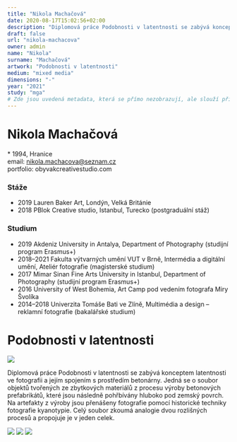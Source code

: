 ```yaml
---
title: "Nikola Machačová"
date: 2020-08-17T15:02:56+02:00
description: "Diplomová práce Podobnosti v latentnosti se zabývá konceptem latentnosti ve fotografii a jejím spojením s prostředím betonárny."
draft: false
url: "nikola-machacova"
owner: admin
name: "Nikola"
surname: "Machačová"
artwork: "Podobnosti v latentnosti"
medium: "mixed media"
dimensions: "-"
year: "2021"
study: "mga"
# Zde jsou uvedená metadata, která se přímo nezobrazují, ale slouží při generování webu - tagů pro Facebook a Twitter, atd.
---
```

# Nikola Machačová
\* 1994, Hranice  
email: nikola.machacova@seznam.cz  
portfolio: obyvakcreativestudio.com

### Stáže
* 2019 Lauren Baker Art, Londýn, Velká Británie
* 2018 PBlok Creative studio, Istanbul, Turecko (postgraduální stáž)

### Studium
* 2019 Akdeniz University in Antalya, Department of Photography (studijní program Erasmus+)
* 2018–2021 Fakulta výtvarných umění VUT v Brně, Intermédia a digitální umění, Ateliér fotografie (magisterské studium)
* 2017 Mimar Sinan Fine Arts University in Istanbul, Department of Photography (studijní program Erasmus+)
* 2016 University of West Bohemia, Art Camp pod vedením fotografa Miry Švolíka
* 2014–2018 Univerzita Tomáše Bati ve Zlíně, Multimédia a design – reklamní fotografie (bakalářské studium)


<!-- SECTION BREAK -->
# Podobnosti v latentnosti

![](/2021/machacova/1.jpg)

Diplomová práce Podobnosti v latentnosti se zabývá konceptem latentnosti ve fotografii a jejím spojením s prostředím betonárny.
Jedná se o soubor objektů tvořených ze zbytkových materiálů z procesu výroby betonových prefabrikátů, které jsou následně pohřbívány hluboko pod zemský povrch.
Na artefakty z výroby jsou přenášeny fotografie pomocí historické techniky fotografie kyanotypie.
Celý soubor zkoumá analogie dvou rozlišných procesů a propojuje je v jeden celek.

![](/2021/machacova/2.jpg)
![](/2021/machacova/3.jpg)
![](/2021/machacova/4.jpg)
